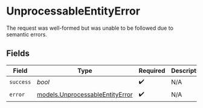# UnprocessableEntityError

The request was well-formed but was unable to be followed due to semantic errors.


## Fields

| Field                                                                    | Type                                                                     | Required                                                                 | Description                                                              | Example                                                                  |
| ------------------------------------------------------------------------ | ------------------------------------------------------------------------ | ------------------------------------------------------------------------ | ------------------------------------------------------------------------ | ------------------------------------------------------------------------ |
| `success`                                                                | *bool*                                                                   | :heavy_check_mark:                                                       | N/A                                                                      | false                                                                    |
| `error`                                                                  | [models.UnprocessableEntityError](../models/unprocessableentityerror.md) | :heavy_check_mark:                                                       | N/A                                                                      |                                                                          |